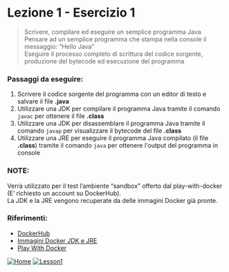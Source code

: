 # Lezione 1 - Esercizio 1

> Scrivere, compilare ed eseguire un semplice programma Java
> <br/>Pensare ad un semplice programma che stampa nella console il messaggio: “Hello Java”
> <br/>Eseguire il processo completo di scrittura del codice sorgente, produzione del bytecode ed esecuzione del programma

### Passaggi da eseguire:
1. Scrivere il codice sorgente del programma con un editor di testo e salvare il file **.java**
2. Utilizzare una JDK per compilare il programma Java tramite il comando `javac` per ottenere il file **.class**
3. Utilizzare una JDK per disassemblare il programma Java tramite il comando `javap` per visualizzare il bytecode del file **.class**
4. Utilizzare una JRE per eseguire il programma Java compilato (il file **.class**) tramite il comando `java` per ottenere l'output del programma in console
  
### NOTE: 
Verrà utilizzato per il test l’ambiente “sandbox” offerto dal play-with-docker (E’ richiesto un account su DockerHub).<br/>
La JDK e la JRE vengono recuperate da delle immagini Docker già pronte.

### Riferimenti:

- [DockerHub][dockerhub]
- [Immagini Docker JDK e JRE][groppedockerjdk]
- [Play With Docker][playwithdocker]

[dockerhub]: <https://hub.docker.com/>
[groppedockerjdk]: <https://hub.docker.com/r/groppedocker/centos-openjdk>
[playwithdocker]: <https://labs.play-with-docker.com/>

[![Home][img_home]][href_home]
[![Lesson1][img_lesson]][img_lesson1]

<!-- Definizione dei link -->
[img_home]: <http://files.softicons.com/download/toolbar-icons/soft-icons-by-lokas-software/png/48x48/0007-home.png>
[href_home]: <https://groppedev.github.io/java-getting-started/>
[img_lesson]: <http://files.softicons.com/download/toolbar-icons/ravenna-3d-icons-by-double-j-design/png/48x48/Books.png>
[img_lesson1]: <https://groppedev.github.io/java-getting-started/src/main/java/it/groppedev/lesson1/>
[img_lesson2]: <https://groppedev.github.io/java-getting-started/src/main/java/it/groppedev/lesson2/>
[img_lesson3]: <https://groppedev.github.io/java-getting-started/src/main/java/it/groppedev/lesson3/>

<!-- Tabella commentata -->
<!--| First Header  | Second Header |-->
<!--| ------------- | ------------- |-->
<!--| Content Cell  | Content Cell  |-->
<!--| Content Cell  | Content Cell  |-->
